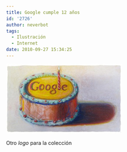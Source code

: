 ```yaml
---
title: Google cumple 12 años
id: '2726'
author: neverbot
tags:
  - Ilustración
  - Internet
date: 2010-09-27 15:34:25
---
```


[![201009271533.jpg](./google-cumple-12-anos/201009271533.jpg)](http://www.google.es/search?q=Google&ct=googbday10-hp&oi=ddle)

[](http://www.google.es/search?q=Google&ct=googbday10-hp&oi=ddle)Otro _logo_ para la colección